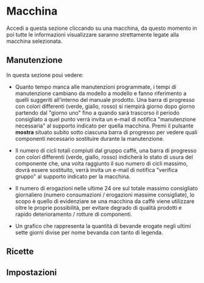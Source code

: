 # Macchina

Accedi a questa sezione cliccando su una macchina, da questo momento in poi tutte le informazioni visualizzare saranno strettamente legate alla macchina selezionata.

## Manutenzione
  
In questa sezione poui vedere:
     
- Quanto tempo manca alle manutenzioni programmate, i tempi di manutenzione cambiano da modello a modello e fanno riferimento a quelli suggeriti all'interno del manuale prodotto.
       Una barra di progresso con colori differenti (verde, giallo, rosso) si riempirà giorno dopo giorno partendo dal "giorno uno" fino a quando sarà trascorso il periodo consigliato a quel punto verrà invita un e-mail di notifica "manutenzione necessaria" al supporto indicato per quella macchina.
        Premi il pulsante **mostra** situato subito sotto ciascuna barra di progresso per vedere quali componenti necessario sostituire durante la manutenzione.
       
- Il numero di cicli totali compiuti dal gruppo caffè, una barra di progresso con colori differenti (verde, giallo, rosso) indicherà lo stato di usura del componente che, una volta raggiunto il suo numero di cicli massimo, dovrà essere sostituito, verrà invita un e-mail di notifica "verifica gruppo" al supporto indicato per la macchina.

- Il numero di erogazioni nelle ultime 24 ore sul totale massimo consigliato giornaliero (numero consumazioni / erogazioni massime consigliate), lo scopo è quello di evidenziare se una macchina da caffè viene utilizzare oltre le proprie possibilità, per evitare degrado di qualità prodotti e rapido deterioramento / rotture di componenti.
     
- Un grafico che rappresenta la quantità di bevande erogate negli ultimi sette giorni divise per nome bevanda con tanto di legenda.
     
 ## Ricette
 ## Impostazioni









